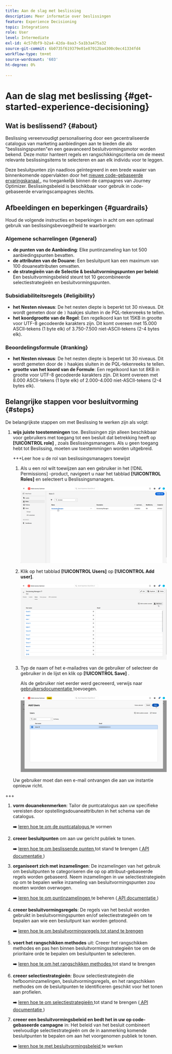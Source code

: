 ```yaml
---
title: Aan de slag met beslissing
description: Meer informatie over beslissingen
feature: Experience Decisioning
topic: Integrations
role: User
level: Intermediate
exl-id: 4c57dbf9-b2a4-42da-8aa3-5a1b3a475a32
source-git-commit: 6b0735f619379e01e87012ba4300c0ec41334fd4
workflow-type: tm+mt
source-wordcount: '603'
ht-degree: 0%

---
```


# Aan de slag met beslissing {#get-started-experience-decisioning}

## Wat is beslissend? {#about}

Beslissing vereenvoudigt personalisering door een gecentraliseerde catalogus van marketing aanbiedingen aan te bieden die als &quot;beslissingspunten&quot;en een geavanceerd besluitvormingsmotor worden bekend. Deze motor hanteert regels en rangschikkingscriteria om de meest relevante beslissingsitems te selecteren en aan elk individu voor te leggen.

Deze besluitpunten zijn naadloos geïntegreerd in een brede waaier van binnenkomende oppervlakten door het [ nieuwe code-gebaseerde ervaringskanaal ](https://experienceleague.adobe.com/en/docs/journey-optimizer/using/code-based-experience/get-started-code-based), nu toegankelijk binnen de campagnes van Journey Optimizer. Beslissingsbeleid is beschikbaar voor gebruik in code-gebaseerde ervaringscampagnes slechts.

## Afbeeldingen en beperkingen {#guardrails}

Houd de volgende instructies en beperkingen in acht om een optimaal gebruik van beslissingsbevoegdheid te waarborgen:

### Algemene scharrelingen {#general}

* **de punten van de Aanbieding**: Elke puntinzameling kan tot 500 aanbiedingspunten bevatten.
* **de attributen van de Douane**: Een besluitpunt kan een maximum van 100 douaneattributen omvatten.
* **de strategieën van de Selectie &amp; besluitvormingspunten per beleid**: Een besluitvormingsbeleid steunt tot 10 gecombineerde selectiestrategieën en besluitvormingspunten.

### Subsidiabiliteitsregels {#eligibility}

* **het Nesten niveaus**: De het nesten diepte is beperkt tot 30 niveaus. Dit wordt gemeten door de `)` haakjes sluiten in de PQL-tekenreeks te tellen.
* **het koordgrootte van de Regel**: Een regelkoord kan tot 15KB in grootte voor UTF-8 gecodeerde karakters zijn. Dit komt overeen met 15.000 ASCII-tekens (1 byte elk) of 3.750-7.500 niet-ASCII-tekens (2-4 bytes elk).

### Beoordelingsformule {#ranking}

* **het Nesten niveaus**: De het nesten diepte is beperkt tot 30 niveaus. Dit wordt gemeten door de `)` haakjes sluiten in de PQL-tekenreeks te tellen.
* **grootte van het koord van de Formule**: Een regelkoord kan tot 8KB in grootte voor UTF-8 gecodeerde karakters zijn. Dit komt overeen met 8.000 ASCII-tekens (1 byte elk) of 2.000-4.000 niet-ASCII-tekens (2-4 bytes elk).

## Belangrijke stappen voor besluitvorming {#steps}

De belangrijkste stappen om met Beslissing te werken zijn als volgt:

1. **wijs juiste toestemmingen** toe. Beslissingen zijn alleen beschikbaar voor gebruikers met toegang tot een besluit dat betrekking heeft op **[!UICONTROL role]** , zoals Beslissingsmanagers. Als u geen toegang hebt tot Beslissing, moeten uw toestemmingen worden uitgebreid.

   +++Leer hoe u de rol van beslissingsmanagers toewijst

   1. Als u een rol wilt toewijzen aan een gebruiker in het [!DNL Permissions] -product, navigeert u naar het tabblad **[!UICONTROL Roles]** en selecteert u Beslissingsmanagers.

      ![](assets/decision_permission_1.png)

   1. Klik op het tabblad **[!UICONTROL Users]** op **[!UICONTROL Add user]**.

      ![](assets/decision_permission_2.png)

   1. Typ de naam of het e-mailadres van de gebruiker of selecteer de gebruiker in de lijst en klik op **[!UICONTROL Save]** .

      Als de gebruiker niet eerder werd gecreeerd, verwijs naar [ gebruikersdocumentatie ](https://experienceleague.adobe.com/en/docs/experience-platform/access-control/ui/users) toevoegen.

      ![](assets/decision_permission_3.png)

   Uw gebruiker moet dan een e-mail ontvangen die aan uw instantie opnieuw richt.

+++

1. **vorm douanekenmerken**: Tailor de puntcatalogus aan uw specifieke vereisten door opstellingsdouaneattributen in het schema van de catalogus.

   ➡️ [ leren hoe te om de puntcatalogus ](catalogs.md) te vormen

1. **creeer besluitpunten** om aan uw gericht publiek te tonen.

   ➡️ [ leren hoe te om beslissende punten ](items.md) tot stand te brengen ([ API documentatie ](api-reference/decisions-items/create.md))

1. **organiseert zich met inzamelingen**: De inzamelingen van het gebruik om besluitpunten te categoriseren die op op attribuut-gebaseerde regels worden gebaseerd. Neem inzamelingen in uw selectiestrategieën op om te bepalen welke inzameling van besluitvormingspunten zou moeten worden overwogen.

   ➡️ [ leren hoe te om puntinzamelingen ](collections.md) te beheren ([ API documentatie ](api-reference/items-collections/create.md))

1. **creeer besluitvormingsregels**: De regels van het besluit worden gebruikt in besluitvormingspunten en/of selectiestrategieën om te bepalen aan wie een besluitpunt kan worden getoond.

   ➡️ [ leren hoe te om besluitvormingsregels tot stand te brengen ](rules.md)

1. **voert het rangschikken methodes** uit: Creeer het rangschikken methodes en pas hen binnen besluitvormingsstrategieën toe om de prioritaire orde te bepalen om besluitpunten te selecteren.

   ➡️ [ leren hoe te om het rangschikken methodes ](ranking.md) tot stand te brengen

1. **creeer selectiestrategieën**: Bouw selectiestrategieën die hefboominzamelingen, besluitvormingsregels, en het rangschikken methodes om de besluitpunten te identificeren geschikt voor het tonen aan profielen.

   ➡️ [ leren hoe te om selectiestrategieën ](selection-strategies.md) tot stand te brengen ([ API documentatie ](api-reference/selection-strategies/create.md))

1. **creeer een besluitvormingsbeleid en bedt het in uw op code-gebaseerde campagne** in: Het beleid van het besluit combineert veelvoudige selectiestrategieën om de in aanmerking komende besluitpunten te bepalen om aan het voorgenomen publiek te tonen.

   ➡️ [ leren hoe te met besluitvormingsbeleid ](create-decision.md) te werken
